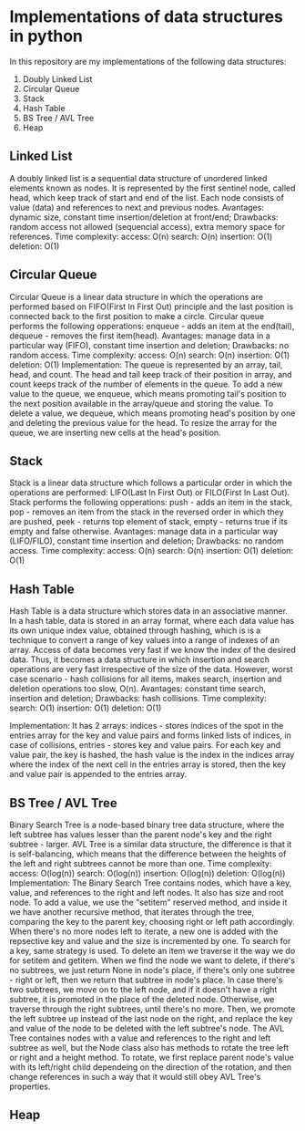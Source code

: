 # Implementations of data structures in python
In this repository are my implementations of the following data structures:
1. Doubly Linked List
2. Circular Queue
3. Stack
4. Hash Table
5. BS Tree / AVL Tree
6. Heap

## Linked List
A doubly linked list is a sequential data structure of unordered linked elements known as nodes. It is represented by the first sentinel node, called head, which keep track of start and end of the list. Each node consists of value (data) and references to next and previous nodes.
Avantages: dynamic size, constant time insertion/deletion at front/end;
Drawbacks: random access not allowed (sequencial access), extra memory space for references.
Time complexity:
access: O(n)
search: O(n)
insertion: O(1)
deletion: O(1)

## Circular Queue
Circular Queue is a linear data structure in which the operations are performed based on FIFO(First In First Out) principle and the last position is connected back to the first position to make a circle. Circular queue performs the following opperations: enqueue - adds an item at the end(tail), dequeue - removes the first item(head).
Avantages: manage data in a particular way (FIFO), constant time insertion and deletion;
Drawbacks: no random access.
Time complexity:
access: O(n)
search: O(n)
insertion: O(1)
deletion: O(1)
Implementation:
The queue is represented by an array, tail, head, and count. The head and tail keep track of their position in array, and count keeps track of the number of elements in the queue. To add a new value to the queue, we enqueue, which means promoting tail's position to the next position available in the array/queue and storing the value. To delete a value, we dequeue, which means promoting head's position by one and deleting the previous value for the head. To resize the array for the queue, we are inserting new cells at the head's position.

## Stack
Stack is a linear data structure which follows a particular order in which the operations are performed: LIFO(Last In First Out) or FILO(First In Last Out). Stack performs the following opperations: push - adds an item in the stack, pop - removes an item from the stack in the reversed order in which they are pushed, peek - returns top element of stack, empty - returns true if its empty and false otherwise.
Avantages: manage data in a particular way (LIFO/FILO), constant time insertion and deletion;
Drawbacks: no random access.
Time complexity:
access: O(n)
search: O(n)
insertion: O(1)
deletion: O(1)

## Hash Table
Hash Table is a data structure which stores data in an associative manner. In a hash table, data is stored in an array format, where each data value has its own unique index value, obtained through hashing, which is is a technique to convert a range of key values into a range of indexes of an array. Access of data becomes very fast if we know the index of the desired data. Thus, it becomes a data structure in which insertion and search operations are very fast irrespective of the size of the data. However, worst case scenario - hash collisions for all items, makes search, insertion and deletion operations too slow, O(n).
Avantages: constant time search, insertion and deletion;
Drawbacks: hash collisions.
Time complexity:
search: O(1)
insertion: O(1)
deletion: O(1)

Implementation:
It has 2 arrays: indices - stores indices of the spot in the entries array for the key and value pairs and forms linked lists of indices, in case of collisions, entries - stores key and value pairs. For each key and value pair, the key is hashed, the hash value is the index in the indices array where the index of the next cell in the entries array is stored, then the key and value pair is appended to the entries array.

## BS Tree / AVL Tree
Binary Search Tree is a node-based binary tree data structure, where the left subtree has values lesser than the parent node's key and the right subtree - larger. AVL Tree is a similar data structure, the difference is that it is self-balancing, which means that the difference between the heights of the left and right subtrees cannot be more than one.
Time complexity:
access: O(log(n))
search: O(log(n))
insertion: O(log(n))
deletion: O(log(n))
Implementation:
The Binary Search Tree contains nodes, which have a key, value, and references to the right and left nodes. It also has size and root node. To add a value, we use the "setitem" reserved method, and inside it we have another recursive method, that iterates through the tree, comparing the key to the parent key, choosing right or left path accordingly. When there's no more nodes left to iterate, a new one is added with the repsective key and value and the size is incremented by one. To search for a key, same strategy is used. To delete an item we traverse it the way we do for setitem and getitem. When we find the node we want to delete, if there's no subtrees, we just return None in node's place, if there's only one subtree - right or left, then we return that subtree in node's place. In case there's two subtrees, we move on to the left node, and if it doesn't have a right subtree, it is promoted in the place of the deleted node. Otherwise, we traverse through the right subtrees, until there's no more. Then, we promote the left subtree up instead of the last node on the right, and replace the key and value of the node to be deleted with the left subtree's node.
The AVL Tree containes nodes with a value and references to the right and left subtree as well, but the Node class also has methods to rotate the tree left or right and a height method. To rotate, we first replace parent node's value with its left/right child dependeing on the direction of the rotation, and then change references in such a way that it would still obey AVL Tree's properties.

## Heap


